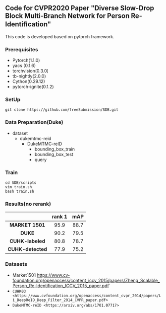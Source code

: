 ## Code for CVPR2020 Paper "Diverse Slow-Drop Block Multi-Branch Network for Person Re-Identiﬁcation"

This code is developed based on pytorch framework.

### Prerequisites

- Pytorch(1.1.0)
- yacs (0.1.6) 
- torchvision(0.3.0)
- tb-nightly(2.0.0)
- Cython(0.29.12)
- pytorch-ignite(0.1.2)

### SetUp

```
git clone https://github.com/freeSubmission/SDB.git
```

### Data Preparation(Duke)

- dataset
  - dukemtmc-reid
    - DukeMTMC-reID
      - bounding_box_train
      - bounding_box_test
      - query

### Train

```
cd SDB/scripts
vim train.sh
bash train.sh
```

### Results(no rerank)

|                   | rank 1 | mAP  |
| :---------------: | :----: | :--: |
|  **MARKET 1501**  |  95.9  | 88.7 |
|     **DUKE**      |  90.2  | 79.5 |
| **CUHK-labeled**  |  80.8  | 78.7 |
| **CUHK-detected** |  77.9  | 75.2 |

### Datasets

- Market1501 <https://www.cv-foundation.org/openaccess/content_iccv_2015/papers/Zheng_Scalable_Person_Re-Identification_ICCV_2015_paper.pdf>`
- `CUHK03 <https://www.cvfoundation.org/openaccess/content_cvpr_2014/papers/Li_DeepReID_Deep_Filter_2014_CVPR_paper.pdf>`
- `DukeMTMC-reID <https://arxiv.org/abs/1701.07717>`






